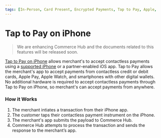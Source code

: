 ```yaml
---
tags: [In-Person, Card Present, Encrypted Payments, Tap to Pay, Apple, Mobile, Wallet, Contactless]
---
```


# Tap to Pay on iPhone

<!-- theme: danger -->
> We are enhancing Commerce Hub and the documents related to this features will be released soon.

[Tap to Pay on iPhone](?path=https://developer.apple.com/tap-to-pay/) allows merchant's to accept contactless payments using a [supported iPhone](https://register.apple.com/tap-to-pay-on-iphone/faq) or a partner-enabled iOS app. Tap to Pay allows the merchant's app to accept payments from contactless credit or debit cards, Apple Pay, Apple Watch, and smartphones with other digital wallets. No additional hardware is required to accept contactless payments through Tap to Pay on iPhone, so merchant's can accept payments from anywhere. 

### How it Works

1. The merchant intiates a transaction from their iPhone app.
2. The customer taps their contactless payment instrument on the iPhone.
3. The merchant's app submits the payload to Commerce Hub.
6. Commerce Hub attempts to process the transaction and sends the response to the merchant’s app.
